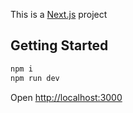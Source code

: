 This is a [Next.js](https://nextjs.org/) project

## Getting Started

```bash
npm i
npm run dev
```

Open [http://localhost:3000](http://localhost:3000)
